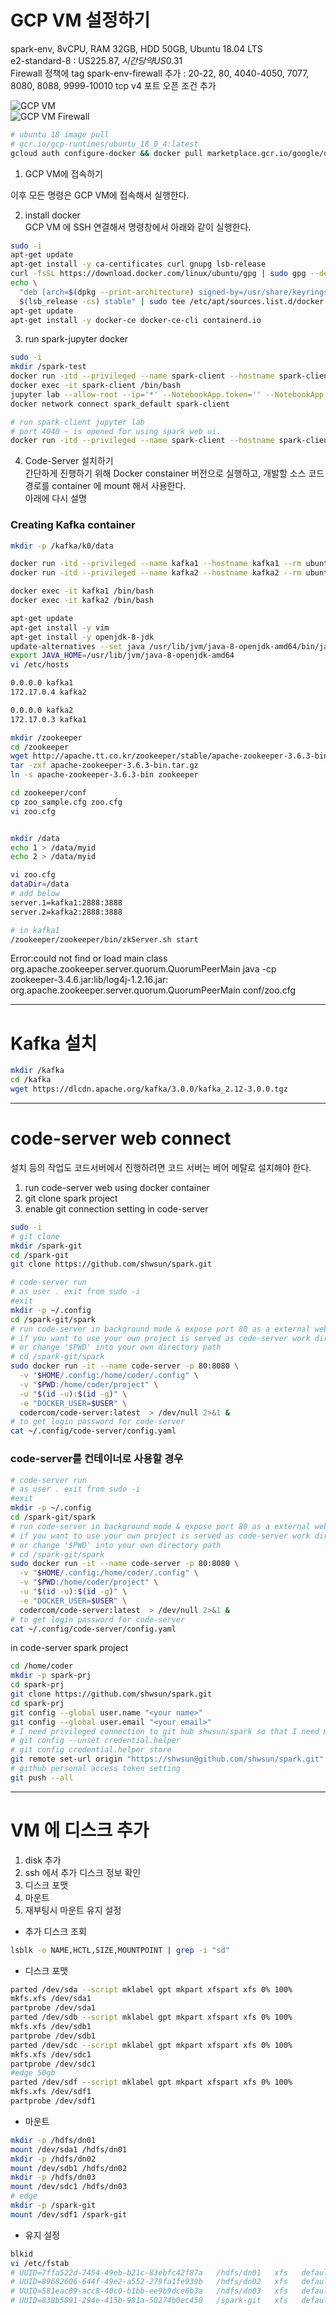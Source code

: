 # GCP VM 설정하기  
spark-env, 8vCPU, RAM 32GB, HDD 50GB, Ubuntu 18.04 LTS  
e2-standard-8 : US$225.87, 시간당 약 US$0.31  
Firewall 정책에 tag spark-env-firewall 추가 : 20-22, 80, 4040-4050, 7077, 8080, 8088, 9999-10010 tcp v4 포트 오픈 조건 추가  
  
![GCP VM](imgs/gcp-vm.png)  
![GCP VM Firewall](imgs/gcp-vm-network-firewall-allow.png)  

```bash
# ubuntu 18 image pull 
# gcr.io/gcp-runtimes/ubuntu_18_0_4:latest
gcloud auth configure-docker && docker pull marketplace.gcr.io/google/ubuntu1804:latest
```

1. GCP VM에 접속하기  

이후 모든 명령은 GCP VM에 접속해서 실행한다. 
  
2. install docker  
GCP VM 에 SSH 연결해서 명령창에서 아래와 같이 실행한다.  
```bash
sudo -i
apt-get update  
apt-get install -y ca-certificates curl gnupg lsb-release
curl -fsSL https://download.docker.com/linux/ubuntu/gpg | sudo gpg --dearmor -o /usr/share/keyrings/docker-archive-keyring.gpg
echo \
  "deb [arch=$(dpkg --print-architecture) signed-by=/usr/share/keyrings/docker-archive-keyring.gpg] https://download.docker.com/linux/ubuntu \
  $(lsb_release -cs) stable" | sudo tee /etc/apt/sources.list.d/docker.list > /dev/null
apt-get update
apt-get install -y docker-ce docker-ce-cli containerd.io
```
  
3. run spark-jupyter docker   
```bash
sudo -i 
mkdir /spark-test
docker run -itd --privileged --name spark-client --hostname spark-client --rm -p 80:8888 -p 4040-4050:4040-4050 -v /spark-test:/tf/notebooks shwsun/jupyter-spark
docker exec -it spark-client /bin/bash
jupyter lab --allow-root --ip='*' --NotebookApp.token='' --NotebookApp.password='' --workspace='/tf/notebooks' > /dev/null 2>&1 &   
docker network connect spark_default spark-client  

# run spark-client jupyter lab 
# port 4040 ~ is opened for using spark web ui.
docker run -itd --privileged --name spark-client --hostname spark-client --rm -p 80:8888 -p 4040-4050:4040-4050 -v /spark-test:/tf/notebooks shwsun/jupyter-spark jupyter lab --allow-root --ip='*' --NotebookApp.token='' --NotebookApp.password='' --workspace='/tf/notebooks' > /dev/null 2>&1 & 
```
  
4. Code-Server 설치하기  
간단하게 진행하기 위해 Docker constainer 버전으로 실행하고, 개발할 소스 코드 경로를 container 에 mount 해서 사용한다.  
아래에 다시 설명  

  
### Creating Kafka container  
```bash
mkdir -p /kafka/k0/data  

docker run -itd --privileged --name kafka1 --hostname kafka1 --rm ubuntu:18.04
docker run -itd --privileged --name kafka2 --hostname kafka2 --rm ubuntu:18.04

docker exec -it kafka1 /bin/bash  
docker exec -it kafka2 /bin/bash 

apt-get update 
apt-get install -y vim 
apt-get install -y openjdk-8-jdk  
update-alternatives --set java /usr/lib/jvm/java-8-openjdk-amd64/bin/java
export JAVA_HOME=/usr/lib/jvm/java-8-openjdk-amd64
vi /etc/hosts  

0.0.0.0 kafka1 
172.17.0.4 kafka2

0.0.0.0 kafka2 
172.17.0.3 kafka1

mkdir /zookeeper
cd /zookeeper 
wget http://apache.tt.co.kr/zookeeper/stable/apache-zookeeper-3.6.3-bin.tar.gz
tar -zxf apache-zookeeper-3.6.3-bin.tar.gz 
ln -s apache-zookeeper-3.6.3-bin zookeeper

cd zookeeper/conf
cp zoo_sample.cfg zoo.cfg
vi zoo.cfg


mkdir /data
echo 1 > /data/myid 
echo 2 > /data/myid

vi zoo.cfg
dataDir=/data
# add below
server.1=kafka1:2888:3888
server.2=kafka2:2888:3888

# in kafka1 
/zookeeper/zookeeper/bin/zkServer.sh start
```

Error:could not find or load main class org.apache.zookeeper.server.quorum.QuorumPeerMain 
java -cp zookeeper-3.4.6.jar:lib/log4j-1.2.16.jar: org.apache.zookeeper.server.quorum.QuorumPeerMain conf/zoo.cfg


---  
# Kafka 설치  
```bash
mkdir /kafka 
cd /kafka 
wget https://dlcdn.apache.org/kafka/3.0.0/kafka_2.12-3.0.0.tgz
```

---  
# code-server web connect
설치 등의 작업도 코드서버에서 진행하려면 코드 서버는 베어 메탈로 설치해야 한다.  

1. run code-server web using docker container  
2. git clone spark project  
3. enable git connection setting in code-server  
  
```bash 
sudo -i
# git clone 
mkdir /spark-git 
cd /spark-git
git clone https://github.com/shwsun/spark.git  

# code-server run 
# as user . exit from sudo -i 
#exit 
mkdir -p ~/.config
cd /spark-git/spark
# run code-server in background mode & expose port 80 as a external web connection port 
# if you want to use your own project is served as code-server work directory, move to that directory and run below.
# or change '$PWD' into your own directory path 
# cd /spark-git/spark
sudo docker run -it --name code-server -p 80:8080 \
  -v "$HOME/.config:/home/coder/.config" \
  -v "$PWD:/home/coder/project" \
  -u "$(id -u):$(id -g)" \
  -e "DOCKER_USER=$USER" \
  codercom/code-server:latest  > /dev/null 2>&1 & 
# to get login password for code-server 
cat ~/.config/code-server/config.yaml 
```
### code-server를 컨테이너로 사용할 경우  
```bash 
# code-server run 
# as user . exit from sudo -i 
#exit 
mkdir -p ~/.config
cd /spark-git/spark
# run code-server in background mode & expose port 80 as a external web connection port 
# if you want to use your own project is served as code-server work directory, move to that directory and run below.
# or change '$PWD' into your own directory path 
# cd /spark-git/spark
sudo docker run -it --name code-server -p 80:8080 \
  -v "$HOME/.config:/home/coder/.config" \
  -v "$PWD:/home/coder/project" \
  -u "$(id -u):$(id -g)" \
  -e "DOCKER_USER=$USER" \
  codercom/code-server:latest  > /dev/null 2>&1 & 
# to get login password for code-server 
cat ~/.config/code-server/config.yaml 
```
in code-server spark project 
```bash
cd /home/coder 
mkdir -p spark-prj 
cd spark-prj
git clone https://github.com/shwsun/spark.git
cd spark-prj 
git config --global user.name "<your name>"
git config --global user.email "<your email>"
# I need privileged connection to git hub shwsun/spark so that I need modifying this project.  
# git config --unset credential.helper
# git config credential.helper store  
git remote set-url origin "https://shwsun@github.com/shwsun/spark.git" 
# github personal access token setting 
git push --all
```

---  
# VM 에 디스크 추가  
1. disk 추가   
2. ssh 에서 추가 디스크 정보 확인  
3. 디스크 포맷    
4. 마운트    
5. 재부팅시 마운트 유지 설정  
  
- 추가 디스크 조회   
```bash
lsblk -o NAME,HCTL,SIZE,MOUNTPOINT | grep -i "sd" 
```
- 디스크 포맷   
```bash
parted /dev/sda --script mklabel gpt mkpart xfspart xfs 0% 100%
mkfs.xfs /dev/sda1
partprobe /dev/sda1
parted /dev/sdb --script mklabel gpt mkpart xfspart xfs 0% 100%
mkfs.xfs /dev/sdb1
partprobe /dev/sdb1
parted /dev/sdc --script mklabel gpt mkpart xfspart xfs 0% 100%
mkfs.xfs /dev/sdc1
partprobe /dev/sdc1
#edge 50gb
parted /dev/sdf --script mklabel gpt mkpart xfspart xfs 0% 100%
mkfs.xfs /dev/sdf1
partprobe /dev/sdf1
```
- 마운트  
```bash
mkdir -p /hdfs/dn01  
mount /dev/sda1 /hdfs/dn01
mkdir -p /hdfs/dn02  
mount /dev/sdb1 /hdfs/dn02
mkdir -p /hdfs/dn03  
mount /dev/sdc1 /hdfs/dn03
# edge 
mkdir -p /spark-git 
mount /dev/sdf1 /spark-git 
```
- 유지 설정  
```bash
blkid
vi /etc/fstab 
# UUID=7ffa522d-7454-49eb-b21c-83ebfc42f87a   /hdfs/dn01   xfs   defaults,nofail   1   2
# UUID=89682606-644f-49e2-a552-279fa1fe939b   /hdfs/dn02   xfs   defaults,nofail   1   2
# UUID=581eac09-acc8-40c0-b1bb-ee9b9dce6b3a   /hdfs/dn03   xfs   defaults,nofail   1   2
# UUID=838b5891-294e-415b-981a-50274b0ec450   /spark-git   xfs   defaults,nofail   1   2
```